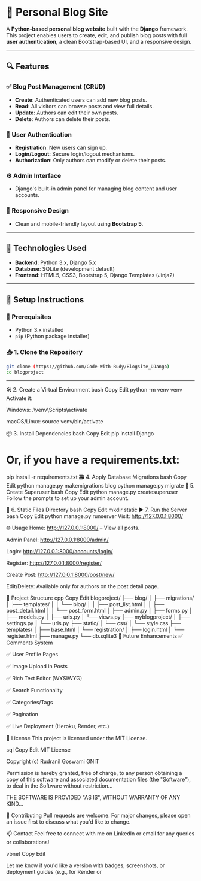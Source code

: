 # 📝 Personal Blog Site

A **Python-based personal blog website** built with the **Django** framework. This project enables users to create, edit, and publish blog posts with full **user authentication**, a clean Bootstrap-based UI, and a responsive design.

---

## 🔍 Features

### ✅ Blog Post Management (CRUD)
- **Create**: Authenticated users can add new blog posts.
- **Read**: All visitors can browse posts and view full details.
- **Update**: Authors can edit their own posts.
- **Delete**: Authors can delete their posts.

### 🔐 User Authentication
- **Registration**: New users can sign up.
- **Login/Logout**: Secure login/logout mechanisms.
- **Authorization**: Only authors can modify or delete their posts.

### ⚙️ Admin Interface
- Django's built-in admin panel for managing blog content and user accounts.

### 🎨 Responsive Design
- Clean and mobile-friendly layout using **Bootstrap 5**.

---

## 🧰 Technologies Used

- **Backend**: Python 3.x, Django 5.x
- **Database**: SQLite (development default)
- **Frontend**: HTML5, CSS3, Bootstrap 5, Django Templates (Jinja2)

---

## 🚀 Setup Instructions

### 🔧 Prerequisites
- Python 3.x installed
- `pip` (Python package installer)

### 📥 1. Clone the Repository

```bash
git clone (https://github.com/Code-With-Rudy/Blogsite_DJango)
cd blogproject
```
---
🛠️ 2. Create a Virtual Environment
bash
Copy
Edit
python -m venv venv
Activate it:

Windows: .\venv\Scripts\activate

macOS/Linux: source venv/bin/activate

📦 3. Install Dependencies
bash
Copy
Edit
pip install Django
# Or, if you have a requirements.txt:
pip install -r requirements.txt
🗃️ 4. Apply Database Migrations
bash
Copy
Edit
python manage.py makemigrations blog
python manage.py migrate
👤 5. Create Superuser
bash
Copy
Edit
python manage.py createsuperuser
Follow the prompts to set up your admin account.

📁 6. Static Files Directory
bash
Copy
Edit
mkdir static
▶️ 7. Run the Server
bash
Copy
Edit
python manage.py runserver
Visit: http://127.0.0.1:8000/

🌐 Usage
Home: http://127.0.0.1:8000/ – View all posts.

Admin Panel: http://127.0.0.1:8000/admin/

Login: http://127.0.0.1:8000/accounts/login/

Register: http://127.0.0.1:8000/register/

Create Post: http://127.0.0.1:8000/post/new/

Edit/Delete: Available only for authors on the post detail page.

📁 Project Structure
cpp
Copy
Edit
blogproject/
├── blog/
│   ├── migrations/
│   ├── templates/
│   │   └── blog/
│   │       ├── post_list.html
│   │       ├── post_detail.html
│   │       └── post_form.html
│   ├── admin.py
│   ├── forms.py
│   ├── models.py
│   ├── urls.py
│   └── views.py
├── myblogproject/
│   ├── settings.py
│   └── urls.py
├── static/
│   └── css/
│       └── style.css
├── templates/
│   ├── base.html
│   └── registration/
│       ├── login.html
│       └── register.html
├── manage.py
└── db.sqlite3
🚧 Future Enhancements
✅ Comments System

✅ User Profile Pages

✅ Image Upload in Posts

✅ Rich Text Editor (WYSIWYG)

✅ Search Functionality

✅ Categories/Tags

✅ Pagination

✅ Live Deployment (Heroku, Render, etc.)

📄 License
This project is licensed under the MIT License.

sql
Copy
Edit
MIT License

Copyright (c) Rudranil Goswami GNIT

Permission is hereby granted, free of charge, to any person obtaining a copy
of this software and associated documentation files (the "Software"), to deal
in the Software without restriction...

THE SOFTWARE IS PROVIDED "AS IS", WITHOUT WARRANTY OF ANY KIND...


🙌 Contributing
Pull requests are welcome. For major changes, please open an issue first to discuss what you'd like to change.

📫 Contact
Feel free to connect with me on LinkedIn or email for any queries or collaborations!

vbnet
Copy
Edit

Let me know if you'd like a version with badges, screenshots, or deployment guides (e.g., for Render or 
